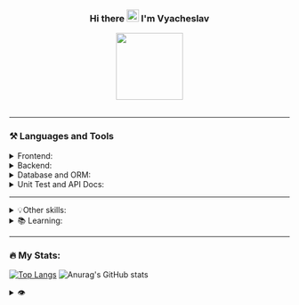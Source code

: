 <h3 align="center">Hi there <img src="https://media.giphy.com/media/hvRJCLFzcasrR4ia7z/giphy.gif" width="22px"/> I'm Vyacheslav</h3>
<div id="header" align="center">
  <img src="https://media.giphy.com/media/4hCJsNJ7zRcic/giphy.gif" width="120"/>
 <!--<img src="" width="400"/>-->
</div>
<div id="header" align="center">
  <img src="https://komarev.com/ghpvc/?username=hashmann&label=views+👀&style=flat-square&color=22272e" alt=""/>
  <a href="https://www.codewars.com/users/Flex.XO" target="_blank"><img src="https://www.codewars.com/users/Flex.XO/badges/micro" alt=""/></a>
</div>

***

### ⚒️ Languages and Tools
<details>
  <summary>Frontend:</summary> 

  ![html](https://img.shields.io/badge/-HTML-22272e?style=for-the-badge&logo=html5)
  ![html](https://img.shields.io/badge/-CSS-22272e?style=for-the-badge&logo=css3&logoColor=1572B6)
  ![html](https://img.shields.io/badge/-sass-22272e?style=for-the-badge&logo=sass&logoColor=CC6699)
  ![html](https://img.shields.io/badge/-gulp-22272e?style=for-the-badge&logo=gulp&logoColor=CF4647)
  ![html](https://img.shields.io/badge/-Webpack-22272e?style=for-the-badge&logo=Webpack&logoColor=8DD6F9)
  ![html](https://img.shields.io/badge/-Bootstrap-22272e?style=for-the-badge&logo=Bootstrap&logoColor=7952B3)
  ![html](https://img.shields.io/badge/-TailwindCSS-22272e?style=for-the-badge&logo=TailwindCSS&logoColor=06B6D4)

  ![html](https://img.shields.io/badge/-JavaScript-22272e?style=for-the-badge&logo=javaScript&logoColor=F7DF1E)
  ![html](https://img.shields.io/badge/-vuejs-22272e?style=for-the-badge&logo=vue.js&logoColor=4FC08D)
  ![html](https://img.shields.io/badge/-vite-22272e?style=for-the-badge&logo=vite&logoColor=646CFF)
  ![html](https://img.shields.io/badge/-Vuetify-22272e?style=for-the-badge&logo=Vuetify&logoColor=1867C0)
  ![html](https://img.shields.io/badge/-Quasar-22272e?style=for-the-badge&logo=Quasar&logoColor=1976D2)
  ![html](https://img.shields.io/badge/-GreenSock-22272e?style=for-the-badge&logo=GreenSock&logoColor=88CE02)
  ![html](https://img.shields.io/badge/-Chart.js-22272e?style=for-the-badge&logo=Chart.js&logoColor=FF6384)
<!--   ![html](https://img.shields.io/badge/-Socket.io-22272e?style=for-the-badge&logo=Socket.io&logoColor=fff) -->
  <!-- ![html](https://img.shields.io/badge/-Nuxt.js-22272e?style=for-the-badge&logo=Nuxt.js&logoColor=00DC82) -->
  <!-- ![html](https://img.shields.io/badge/-Next.js-22272e?style=for-the-badge&logo=Next.js&logoColor=fff) -->
</details>

<details>
  <summary>Backend:</summary> 

  ![html](https://img.shields.io/badge/-Node.js/Express-22272e?style=for-the-badge&logo=node.js&logoColor=339933)
  ![html](https://img.shields.io/badge/-Laravel-22272e?style=for-the-badge&logo=Laravel&logoColor=FF2D20)
  <!-- ![html](https://img.shields.io/badge/-NestJS-22272e?style=for-the-badge&logo=NestJS&logoColor=E0234E) -->
</details>

<details>
  <summary>Database and ORM:</summary> 

  ![html](https://img.shields.io/badge/-Mongo%20DB-22272e?style=for-the-badge&logo=MongoDB&logoColor=47A248)
  ![html](https://img.shields.io/badge/-MySQL/Eloquent-22272e?style=for-the-badge&logo=MySQL&logoColor=4479A1)
  <!-- ![html](https://img.shields.io/badge/-Sequelize-22272e?style=for-the-badge&logo=Sequelize&logoColor=52B0E7) -->
  <!-- ![html](https://img.shields.io/badge/-PostgreSQL-22272e?style=for-the-badge&logo=PostgreSQL&logoColor=4169E1) -->
</details>

<details>
  <summary>Unit Test and API Docs:</summary>
  
  ![html](https://img.shields.io/badge/-jest-22272e?style=for-the-badge&logo=jest&logoColor=C21325)
  ![html](https://img.shields.io/badge/-Swagger-22272e?style=for-the-badge&logo=Swagger&logoColor=85EA2D)
</details>

***

<details>
  <summary>💡Other skills:</summary>

  ![html](https://img.shields.io/badge/-Ableton%20Live-22272e?style=for-the-badge&logo=abletonlive&logoColor=fff)
  ![html](https://img.shields.io/badge/-Studio%20One-22272e?style=for-the-badge&logo=NONE&logoColor=EE1F35)
  ![html](https://img.shields.io/badge/-Reaper-22272e?style=for-the-badge&logo=NONE&logoColor=fff)

  ![html](https://img.shields.io/badge/-Audition-22272e?style=for-the-badge&logo=AdobeAudition&logoColor=9999FF)
  ![html](https://img.shields.io/badge/-Figma-22272e?style=for-the-badge&logo=figma&logoColor=F24E1E)
  ![html](https://img.shields.io/badge/-After%20Effects-22272e?style=for-the-badge&logo=AdobeAfterEffects&logoColor=9999FF)
  ![html](https://img.shields.io/badge/-Photoshop-22272e?style=for-the-badge&logo=AdobePhotoshop&logoColor=31A8FF)
  ![html](https://img.shields.io/badge/-Illustrator-22272e?style=for-the-badge&logo=adobeIllustrator&logoColor=FF9A00)

  ![html](https://img.shields.io/badge/-Autocad/Civil%203D/3ds%20Max-22272e?style=for-the-badge&logo=Autodesk&logoColor=0696D7)
  ![html](https://img.shields.io/badge/-Blender-22272e?style=for-the-badge&logo=Blender&logoColor=F5792A)
  
  ![html](https://img.shields.io/badge/-C%23-22272e?style=for-the-badge&logo=csharp&logoColor=239120)
  ![html](https://img.shields.io/badge/-Unity-22272e?style=for-the-badge&logo=Unity&logoColor=fff)
  
  ![html](https://img.shields.io/badge/-Delphi-22272e?style=for-the-badge&logo=Delphi&logoColor=EE1F35)
</details>

<details>
  <summary>📚 Learning:</summary>

  ![html](https://img.shields.io/badge/-react-22272e?style=for-the-badge&logo=react&logoColor=61DAFB)
  ![html](https://img.shields.io/badge/-TypeScript-22272e?style=for-the-badge&logo=TypeScript&logoColor=3178C6)
<!--   ![html](https://img.shields.io/badge/-Svelte-22272e?style=for-the-badge&logo=Svelte&logoColor=FF3E00) -->
<!--   ![html](https://img.shields.io/badge/-Angular-22272e?style=for-the-badge&logo=Angular&logoColor=DD0031) -->
</details>

***

### 🔥 My Stats:

[![Top Langs](https://github-readme-stats.vercel.app/api/top-langs/?username=hashmann&layout=compact&theme=tokyonight)](https://github.com/anuraghazra/github-readme-stats)
![Anurag's GitHub stats](https://github-readme-stats.vercel.app/api?username=hashmann&show_icons=true&theme=tokyonight)

<details>
  <summary>👁</summary>
  
  [![GitHub Streak](http://github-readme-streak-stats.herokuapp.com?user=Hashmann&theme=tokyonight)](https://git.io/streak-stats)
</details>









<!--
**Hashmann/Hashmann** is a ✨ _special_ ✨ repository because its `README.md` (this file) appears on your GitHub profile.
<img src="" alt="" width="86"/>
Here are some ideas to get you started:

- 🔭 I’m currently working on ...
- 🌱 I’m currently learning ...
- 👯 I’m looking to collaborate on ...
- 🤔 I’m looking for help with ...
- 💬 Ask me about ...
- 📫 How to reach me: ...
- 😄 Pronouns: ...
- ⚡ Fun fact: ...👋
-->
